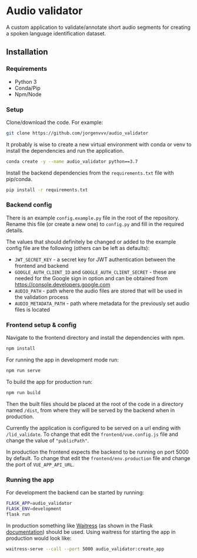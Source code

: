 # Audio validator

A custom application to validate/annotate short audio segments for creating a spoken language identification dataset.

## Installation

### Requirements

* Python 3
* Conda/Pip
* Npm/Node

### Setup

Clone/download the code. For example:

```bash
git clone https://github.com/jorgenvvv/audio_validator
```

It probably is wise to create a new virtual environment with conda or venv to install the dependencies and run the application.

```bash
conda create -y --name audio_validator python==3.7
```

Install the backend dependencies from the `requirements.txt` file with pip/conda.

```bash
pip install -r requirements.txt
```

### Backend config

There is an example `config.example.py` file in the root of the repository. Rename this file (or create a new one) to `config.py` and fill in the required details.

The values that should definitely be changed or added to the example config file are the following (others can be left as defaults):

* `JWT_SECRET_KEY` - a secret key for JWT authentication between the frontend and backend
* `GOOGLE_AUTH_CLIENT_ID` and `GOOGLE_AUTH_CLIENT_SECRET` - these are needed for the Google sign in option and can be obtained from https://console.developers.google.com
* `AUDIO_PATH` - path where the audio files are stored that will be used in the validation process
* `AUDIO_METADATA_PATH` - path where metadata for the previously set audio files is located

### Frontend setup & config

Navigate to the frontend directory and install the dependencies with npm.

```bash
npm install
```

For running the app in development mode run:

```bash
npm run serve
```

To build the app for production run:

```bash
npm run build
```

Then the built files should be placed at the root of the code in a directory named `/dist`, from where they will be served by the backend when in production.

Currently the application is configured to be served on a url ending with `/lid_validate`. To change that edit the `frontend/vue.config.js` file and change the value of `"publicPath"`.

In production the frontend expects the backend to be running on port 5000 by default. To change that edit the `frontend/env.production` file and change the port of `VUE_APP_API_URL`.

### Running the app

For development the backend can be started by running:

```bash
FLASK_APP=audio_validator
FLASK_ENV=development
flask run
```

In production something like [Waitress](https://docs.pylonsproject.org/projects/waitress/en/stable/) (as shown in the Flask [documentation](https://flask.palletsprojects.com/en/master/tutorial/deploy/)) should be used. Using waitress for starting the app in production would look like:

```bash
waitress-serve --call --port 5000 audio_validator:create_app
```
